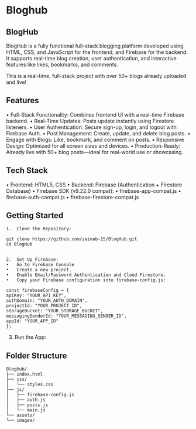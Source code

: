 # Bloghub 

## BlogHub

BlogHub is a fully functional full-stack blogging platform developed using HTML, CSS, and JavaScript for the frontend, and Firebase for the backend. It supports real-time blog creation, user authentication, and interactive features like likes, bookmarks, and comments.

 This is a real-time, full-stack project with over 50+ blogs already uploaded and live!

## Features
•	 Full-Stack Functionality: Combines frontend UI with a real-time Firebase backend.
•	Real-Time Updates: Posts update instantly using Firestore listeners.
•	User Authentication: Secure sign-up, login, and logout with Firebase Auth.
•	Post Management: Create, update, and delete blog posts.
•	Engage with Blogs: Like, bookmark, and comment on posts.
•        Responsive Design: Optimized for all screen sizes and devices.
•	Production-Ready: Already live with 50+ blog posts—ideal for real-world use or showcasing.

## Tech Stack
•	Frontend: HTML5, CSS
•	Backend: Firebase (Authentication + Firestore Database)
•	Firebase SDK (v9.22.0 compat):
•	firebase-app-compat.js
•	firebase-auth-compat.js
•	firebase-firestore-compat.js

## Getting Started
	1.	Clone the Repository:

    git clone https://github.com/zainab-15/BlogHub.git
    cd BlogHub


	2.	Set Up Firebase:
	•	Go to Firebase Console
	•	Create a new project.
	•	Enable Email/Password Authentication and Cloud Firestore.
	•	Copy your Firebase configuration into firebase-config.js:

    const firebaseConfig = {
    apiKey: "YOUR_API_KEY",
    authDomain: "YOUR_AUTH_DOMAIN",
    projectId: "YOUR_PROJECT_ID",
    storageBucket: "YOUR_STORAGE_BUCKET",
    messagingSenderId: "YOUR_MESSAGING_SENDER_ID",
    appId: "YOUR_APP_ID"
    };


3.	Run the App:

## Folder Structure

    BlogHub/
    ├── index.html
    ├── css/
    │   └── styles.css
    ├── js/
    │   ├── firebase-config.js
    │   ├── auth.js
    │   ├── posts.js
    │   └── main.js
    └── assets/
    └── images/


